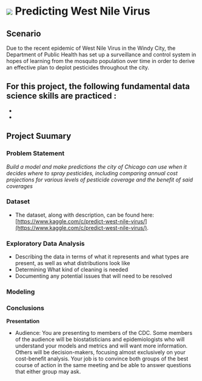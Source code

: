 # ![](https://ga-dash.s3.amazonaws.com/production/assets/logo-9f88ae6c9c3871690e33280fcf557f33.png) Predicting West Nile Virus

## Scenario

Due to the recent epidemic of West Nile Virus in the Windy City, the Department of Public Health has set up a surveillance and control system in hopes of learning from the mosquito population over time in order to derive an effective plan to deplot pesticides throughout the city. 

For this project, the following fundamental data science skills are practiced : 
  - 
  - 
  - 

## Project Suumary 

### Problem Statement 
_Build a model and make predictions the city of Chicago can use when it decides where to spray pesticides, including comparing annual cost projections for various levels of pesticide coverage and the benefit of said coverages_ 

### Dataset

- The dataset, along with description, can be found here: [https://www.kaggle.com/c/predict-west-nile-virus/](https://www.kaggle.com/c/predict-west-nile-virus/).

### Exploratory Data Analysis

- Describing the data in terms of what it represents and what types are present, as well as what distributions look like 
- Determining What kind of cleaning is needed
- Documenting any potential issues that will need to be resolved

### Modeling 

### Conclusions

**Presentation**
* Audience: You are presenting to members of the CDC. Some members of the audience will be biostatisticians and epidemiologists who will understand your models and metrics and will want more information. Others will be decision-makers, focusing almost exclusively on your cost-benefit analysis. Your job is to convince both groups of the best course of action in the same meeting and be able to answer questions that either group may ask.

